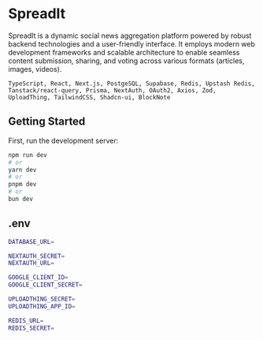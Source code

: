 # SpreadIt

SpreadIt is a dynamic social news aggregation platform powered by robust backend technologies and a user-friendly interface. It employs modern web development frameworks and scalable architecture to enable seamless content submission, sharing, and voting across various formats (articles, images, videos).

`TypeScript, React, Next.js, PostgeSQL, Supabase, Redis, Upstash Redis, Tanstack/react-query, Prisma, NextAuth, OAuth2, Axios, Zod, UploadThing, TailwindCSS, Shadcn-ui, BlockNote`

## Getting Started

First, run the development server:

```bash
npm run dev
# or
yarn dev
# or
pnpm dev
# or
bun dev
```

## .env

```bash
DATABASE_URL=

NEXTAUTH_SECRET=
NEXTAUTH_URL=

GOOGLE_CLIENT_ID=
GOOGLE_CLIENT_SECRET=

UPLOADTHING_SECRET=
UPLOADTHING_APP_ID=

REDIS_URL=
REDIS_SECRET=
```
